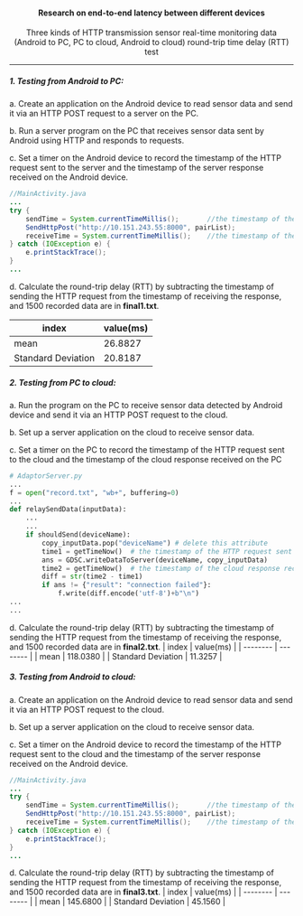 #### <center>Research on end-to-end latency between different devices</center>

<center>Three kinds of HTTP transmission sensor real-time monitoring data (Android to PC, PC to cloud, Android to cloud) round-trip time delay (RTT) test</center>

------

##### 1. Testing from Android to PC:

a. Create an application on the Android device to read sensor data and send it via an HTTP POST request to a server on the PC.

b. Run a server program on the PC that receives sensor data sent by Android using HTTP and responds to requests.

c. Set a timer on the Android device to record the timestamp of the HTTP request sent to the server and the timestamp of the server response received on the Android device.

```java
//MainActivity.java
...
try {
    sendTime = System.currentTimeMillis();       //the timestamp of the HTTP request sent to the server
    SendHttpPost("http://10.151.243.55:8000", pairList); 
    receiveTime = System.currentTimeMillis();    //the timestamp of the server response received
} catch (IOException e) {
    e.printStackTrace();
}
...
```

d. Calculate the round-trip delay (RTT) by subtracting the timestamp of sending the HTTP request from the timestamp of receiving the response, and 1500 recorded data are in **final1.txt**.

| index | value(ms) |
| -------- | -------- |
| mean        | 26.8827       |
| Standard Deviation        | 20.8187       |

##### 2. Testing from PC to cloud:

a. Run the program on the PC to receive sensor data detected by Android device and send it via an HTTP POST request to the cloud.

b. Set up a server application on the cloud to receive sensor data.

c. Set a timer on the PC to record the timestamp of the HTTP request sent to the cloud and the timestamp of the cloud response received on the PC

```python
# AdaptorServer.py
...
f = open("record.txt", "wb+", buffering=0)
...
def relaySendData(inputData):
    ...
    ...
    if shouldSend(deviceName):
        copy_inputData.pop("deviceName") # delete this attribute
        time1 = getTimeNow()  # the timestamp of the HTTP request sent to the cloud
        ans = GDSC.writeDataToServer(deviceName, copy_inputData)
        time2 = getTimeNow()  # the timestamp of the cloud response received on the PC
        diff = str(time2 - time1)
        if ans != {"result": "connection failed"}:
            f.write(diff.encode('utf-8')+b"\n")
...
...
```

d. Calculate the round-trip delay (RTT) by subtracting the timestamp of sending the HTTP request from the timestamp of receiving the response, and 1500 recorded data are in **final2.txt**.
| index | value(ms) |
| -------- | -------- |
| mean        | 118.0380 |
| Standard Deviation        | 11.3257 |

##### 3. Testing from Android to cloud:

a. Create an application on the Android device to read sensor data and send it via an HTTP POST request to the cloud.

b. Set up a server application on the cloud to receive sensor data.

c. Set a timer on the Android device to record the timestamp of the HTTP request sent to the cloud and the timestamp of the server response received on the Android device.

```java
//MainActivity.java
...
try {
    sendTime = System.currentTimeMillis();       //the timestamp of the HTTP request sent to the server
    SendHttpPost("http://10.151.243.55:8000", pairList); 
    receiveTime = System.currentTimeMillis();    //the timestamp of the server response received
} catch (IOException e) {
    e.printStackTrace();
}
...
```

d. Calculate the round-trip delay (RTT) by subtracting the timestamp of sending the HTTP request from the timestamp of receiving the response, and 1500 recorded data are in **final3.txt**.
| index | value(ms) |
| -------- | -------- |
| mean        | 145.6800 |
| Standard Deviation        | 45.1560 |
